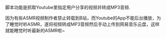 脚本功能是抓取Youtube里指定用户分享的视频并转成MP3音频.

因为有些ASMR视频制作者禁止转载到B站，而Youtube的App不能后台播放，为了睡觉时听ASMR，遂将视频转成MP3音频然后手动上传到网易音乐云盘，这样就能睡觉时听最新的ASMR啦~

